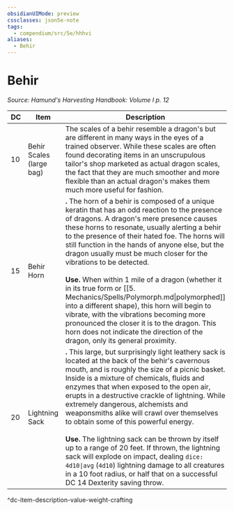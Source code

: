 ```yaml
---
obsidianUIMode: preview
cssclasses: json5e-note
tags:
  - compendium/src/5e/hhhvi
aliases:
  - Behir
---
```

# Behir
*Source: Hamund's Harvesting Handbook: Volume I p. 12* 

| DC | Item | Description | Value | Weight | Crafting |
|----|------|-------------|-------|--------|----------|
| 10 | Behir Scales (large bag) | The scales of a behir resemble a dragon's but are different in many ways in the eyes of a trained observer. While these scales are often found decorating items in an unscrupulous tailor's shop marketed as actual dragon scales, the fact that they are much smoother and more flexible than an actual dragon's makes them much more useful for fashion. | 55 gp | 25 lb | — |
| 15 | Behir Horn | **.** The horn of a behir is composed of a unique keratin that has an odd reaction to the presence of dragons. A dragon's mere presence causes these horns to resonate, usually alerting a behir to the presence of their hated foe. The horns will still function in the hands of anyone else, but the dragon usually must be much closer for the vibrations to be detected.<br /><br />**Use.** When within 1 mile of a dragon (whether it in its true form or [[5. Mechanics/Spells/Polymorph.md\|polymorphed]] into a different shape), this horn will begin to vibrate, with the vibrations becoming more pronounced the closer it is to the dragon. This horn does not indicate the direction of the dragon, only its general proximity. | 300 gp | 30 lb | — |
| 20 | Lightning Sack | **.** This large, but surprisingly light leathery sack is located at the back of the behir's cavernous mouth, and is roughly the size of a picnic basket. Inside is a mixture of chemicals, fluids and enzymes that when exposed to the open air, erupts in a destructive crackle of lightning. While extremely dangerous, alchemists and weaponsmiths alike will crawl over themselves to obtain some of this powerful energy.<br /><br />**Use.** The lightning sack can be thrown by itself up to a range of 20 feet. If thrown, the lightning sack will explode on impact, dealing `dice: 4d10\|avg` (`4d10`) lightning damage to all creatures in a 10 foot radius, or half that on a successful DC 14 Dexterity saving throw. | 875 gp | 10 lb | [[5. Mechanics/Items/Lightning Oil.md\|Lightning Oil]] or [[5. Mechanics/Items/Storm Caller.md\|Storm Caller]] |
^dc-item-description-value-weight-crafting
